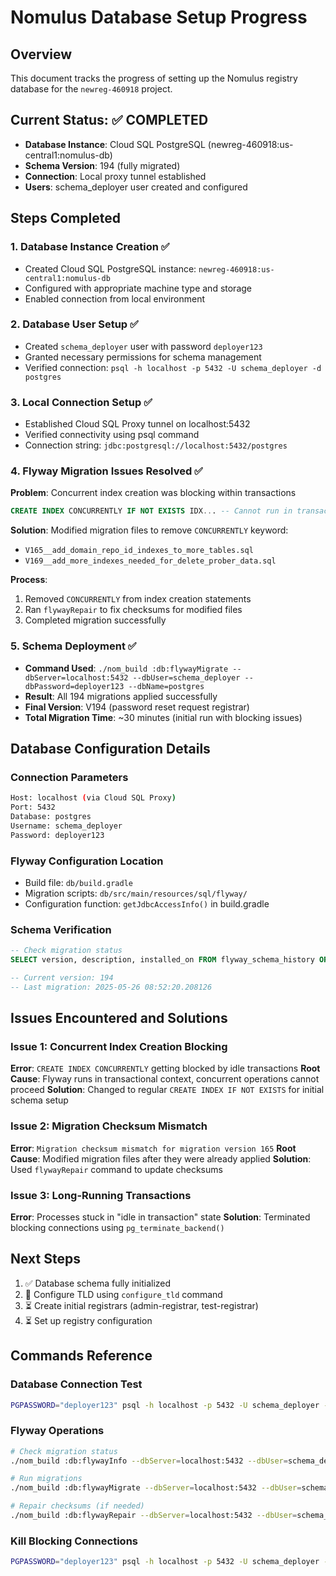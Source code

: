 # Nomulus Database Setup Progress

## Overview
This document tracks the progress of setting up the Nomulus registry database for the `newreg-460918` project.

## Current Status: ✅ COMPLETED
- **Database Instance**: Cloud SQL PostgreSQL (newreg-460918:us-central1:nomulus-db)
- **Schema Version**: 194 (fully migrated)
- **Connection**: Local proxy tunnel established
- **Users**: schema_deployer user created and configured

## Steps Completed

### 1. Database Instance Creation ✅
- Created Cloud SQL PostgreSQL instance: `newreg-460918:us-central1:nomulus-db`
- Configured with appropriate machine type and storage
- Enabled connection from local environment

### 2. Database User Setup ✅
- Created `schema_deployer` user with password `deployer123`
- Granted necessary permissions for schema management
- Verified connection: `psql -h localhost -p 5432 -U schema_deployer -d postgres`

### 3. Local Connection Setup ✅
- Established Cloud SQL Proxy tunnel on localhost:5432
- Verified connectivity using psql command
- Connection string: `jdbc:postgresql://localhost:5432/postgres`

### 4. Flyway Migration Issues Resolved ✅
**Problem**: Concurrent index creation was blocking within transactions
```sql
CREATE INDEX CONCURRENTLY IF NOT EXISTS IDX... -- Cannot run in transactions
```

**Solution**: Modified migration files to remove `CONCURRENTLY` keyword:
- `V165__add_domain_repo_id_indexes_to_more_tables.sql`
- `V169__add_more_indexes_needed_for_delete_prober_data.sql`

**Process**:
1. Removed `CONCURRENTLY` from index creation statements
2. Ran `flywayRepair` to fix checksums for modified files
3. Completed migration successfully

### 5. Schema Deployment ✅
- **Command Used**: `./nom_build :db:flywayMigrate --dbServer=localhost:5432 --dbUser=schema_deployer --dbPassword=deployer123 --dbName=postgres`
- **Result**: All 194 migrations applied successfully
- **Final Version**: V194 (password reset request registrar)
- **Total Migration Time**: ~30 minutes (initial run with blocking issues)

## Database Configuration Details

### Connection Parameters
```bash
Host: localhost (via Cloud SQL Proxy)
Port: 5432
Database: postgres
Username: schema_deployer
Password: deployer123
```

### Flyway Configuration Location
- Build file: `db/build.gradle`
- Migration scripts: `db/src/main/resources/sql/flyway/`
- Configuration function: `getJdbcAccessInfo()` in build.gradle

### Schema Verification
```sql
-- Check migration status
SELECT version, description, installed_on FROM flyway_schema_history ORDER BY installed_rank DESC LIMIT 5;

-- Current version: 194
-- Last migration: 2025-05-26 08:52:20.208126
```

## Issues Encountered and Solutions

### Issue 1: Concurrent Index Creation Blocking
**Error**: `CREATE INDEX CONCURRENTLY` getting blocked by idle transactions
**Root Cause**: Flyway runs in transactional context, concurrent operations cannot proceed
**Solution**: Changed to regular `CREATE INDEX IF NOT EXISTS` for initial schema setup

### Issue 2: Migration Checksum Mismatch
**Error**: `Migration checksum mismatch for migration version 165`
**Root Cause**: Modified migration files after they were already applied
**Solution**: Used `flywayRepair` command to update checksums

### Issue 3: Long-Running Transactions
**Error**: Processes stuck in "idle in transaction" state
**Solution**: Terminated blocking connections using `pg_terminate_backend()`

## Next Steps
1. ✅ Database schema fully initialized
2. 🔄 Configure TLD using `configure_tld` command  
3. ⏳ Create initial registrars (admin-registrar, test-registrar)
4. ⏳ Set up registry configuration

## Commands Reference

### Database Connection Test
```bash
PGPASSWORD="deployer123" psql -h localhost -p 5432 -U schema_deployer -d postgres -c "SELECT version();"
```

### Flyway Operations
```bash
# Check migration status
./nom_build :db:flywayInfo --dbServer=localhost:5432 --dbUser=schema_deployer --dbPassword=deployer123 --dbName=postgres

# Run migrations
./nom_build :db:flywayMigrate --dbServer=localhost:5432 --dbUser=schema_deployer --dbPassword=deployer123 --dbName=postgres

# Repair checksums (if needed)
./nom_build :db:flywayRepair --dbServer=localhost:5432 --dbUser=schema_deployer --dbPassword=deployer123 --dbName=postgres
```

### Kill Blocking Connections
```bash
PGPASSWORD="deployer123" psql -h localhost -p 5432 -U schema_deployer -d postgres -c "SELECT pg_terminate_backend(pid) FROM pg_stat_activity WHERE datname = 'postgres' AND usename = 'schema_deployer' AND application_name = 'PostgreSQL JDBC Driver';"
```